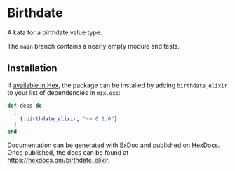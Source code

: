 # Birthdate

A kata for a birthdate value type.

The `main` branch contains a nearly empty module and tests.

## Installation

If [available in Hex](https://hex.pm/docs/publish), the package can be installed
by adding `birthdate_elixir` to your list of dependencies in `mix.exs`:

```elixir
def deps do
  [
    {:birthdate_elixir, "~> 0.1.0"}
  ]
end
```

Documentation can be generated with [ExDoc](https://github.com/elixir-lang/ex_doc)
and published on [HexDocs](https://hexdocs.pm). Once published, the docs can
be found at <https://hexdocs.pm/birthdate_elixir>.

